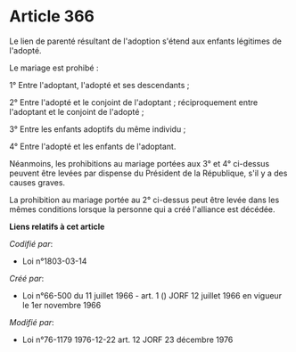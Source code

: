 # Article 366

Le lien de parenté résultant de l'adoption s'étend aux enfants légitimes de l'adopté.

Le mariage est prohibé :

1° Entre l'adoptant, l'adopté et ses descendants ;

2° Entre l'adopté et le conjoint de l'adoptant ; réciproquement entre l'adoptant et le conjoint de l'adopté ;

3° Entre les enfants adoptifs du même individu ;

4° Entre l'adopté et les enfants de l'adoptant.

Néanmoins, les prohibitions au mariage portées aux 3° et 4° ci-dessus peuvent être levées par dispense du Président de la
République, s'il y a des causes graves.

La prohibition au mariage portée au 2° ci-dessus peut être levée dans les mêmes conditions lorsque la personne qui a créé
l'alliance est décédée.

**Liens relatifs à cet article**

_Codifié par_:

  - Loi n°1803-03-14

_Créé par_:

  - Loi n°66-500 du 11 juillet 1966 - art. 1 () JORF 12 juillet 1966 en vigueur le 1er novembre 1966

_Modifié par_:

  - Loi n°76-1179 1976-12-22 art. 12 JORF 23 décembre 1976
